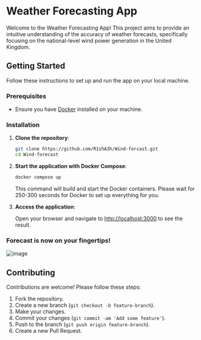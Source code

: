 # Weather Forecasting App

Welcome to the Weather Forecasting App! This project aims to provide an intuitive understanding of the accuracy of weather forecasts, specifically focusing on the national-level wind power generation in the United Kingdom.

## Getting Started

Follow these instructions to set up and run the app on your local machine.

### Prerequisites

- Ensure you have [Docker](https://www.docker.com/get-started) installed on your machine.

### Installation

1. **Clone the repository**:

    ```bash
    git clone https://github.com/R1shA3h/Wind-forcast.git
    cd Wind-forecast
    ```

2. **Start the application with Docker Compose**:

    ```bash
    docker compose up
    ```

    This command will build and start the Docker containers. Please wait for 250-300 seconds for Docker to set up everything for you.

3. **Access the application**:

    Open your browser and navigate to [http://localhost:3000](http://localhost:3000) to see the result.

### Forecast is now on your fingertips!

![image](https://github.com/R1shA3h/Wind-forcast/assets/99585764/c010b229-4f68-41c7-8c22-42a16eaac9b2)


## Contributing

Contributions are welcome! Please follow these steps:

1. Fork the repository.
2. Create a new branch (`git checkout -b feature-branch`).
3. Make your changes.
4. Commit your changes (`git commit -am 'Add some feature'`).
5. Push to the branch (`git push origin feature-branch`).
6. Create a new Pull Request.
